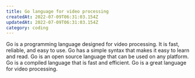 ```yaml
---
title: Go language for video processing
createdAt: 2022-07-09T06:31:03.154Z
updatedAt: 2022-07-09T06:31:03.154Z
category: coding
---
```


Go is a programming language designed for video processing. It is fast, reliable, and easy to use. Go has a simple syntax that makes it easy to learn and read. Go is an open source language that can be used on any platform. Go is a compiled language that is fast and efficient. Go is a great language for video processing.
